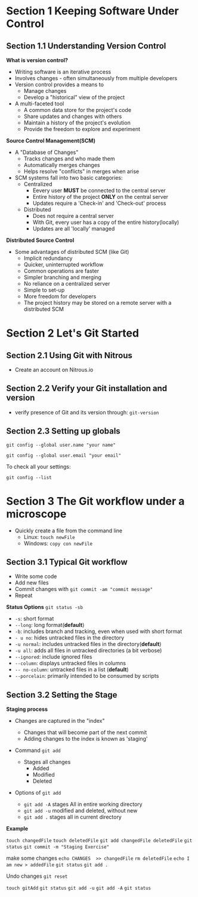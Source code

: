 # Section 1 Keeping Software Under Control

## Section 1.1 Understanding Version Control

**What is version control?**

* Writing software is an iterative process
* Involves changes - often simultaneously from multiple developers
* Version control provides a means to
   * Manage changes
   * Develop a "historical" view of the project
* A multi-faceted tool
   * A common data store for the project's code
   * Share updates and changes with others
   * Maintain a history of the project's evolution
   * Provide the freedom to explore and experiment
   
**Source Control Management(SCM)**

* A "Database of Changes"
   * Tracks changes and who made them
   * Automatically merges changes
   * Helps resolve "conflicts" in merges when arise
* SCM systems fall into two basic categories:
   * Centralized
     * Eevery user **MUST** be connected to the central server
     * Entire history of the project **ONLY** on the central server
     * Updates require a 'Check-in' and 'Check-out' process
   * Distributed
     * Does not require a central server
     * With Git, every user has a copy of the entire history(locally)
     * Updates are all 'locally' managed

**Distributed Source Control**

* Some advantages of distributed SCM (like Git)
  * Implicit redundancy
  * Quicker, uninterrupted workflow
  * Common operations are faster
  * Simpler branching and merging
  * No reliance on a centralized server
  * Simple to set-up
  * More freedom for developers
  * The project history may be stored on a remote server with a distributed SCM

# Section 2 Let's Git Started

## Section 2.1 Using Git with Nitrous

* Create an account on Nitrous.io

## Section 2.2 Verify your Git installation and version

* verify presence of Git and its version through: `git-version`

## Section 2.3 Setting up globals

`git config --global user.name "your name"`

`git config --global user.email "your email"`

To check all your settings:

`git config --list` 


# Section 3 The Git workflow under a microscope

* Quickly create a file from the command line
  * Linux: `touch newFile`
  * Windows: `copy con newFile`

## Section 3.1 Typical Git workflow

* Write some code
* Add new files
* Commit changes with `git commit -am "commit message"`
* Repeat

**Status Options** `git status -sb`

* `-s`: short format
* `--long`: long format(**default**)
* `-b`: includes branch and tracking, even when used with short format
* `- u no`: hides untracked files in the directory
* `-u normal`: includes untracked files in the directory(**default**)
* `-u all`: adds all files in untracked directories (a bit verbose)
* `--ignored`: include ignored files
* `--column`: displays untracked files in columns
* `-- no-column`: untracked files in a list (**default**)
* `--porcelain`: primarily intended to be consumed by scripts

## Section 3.2 Setting the Stage

**Staging process**

* Changes are captured in the "index"
   * Changes that will become part of the next commit
   * Adding changes to the index is known as 'staging'

* Command `git add`
  * Stages all changes
     * Added
     * Modified
     * Deleted
     
 * Options of `git add`
    * `git add -A` stages All in entire working directory
    * `git add -u` modified and deleted, without new
    * `git add .` stages all in current directory
     
 **Example**
 
 `touch changedFile`
 `touch deletedFile`
 `git add changedFile deletedFile`
 `git status`
 `git commit -m "Staging Exercise"`

make some changes
`echo CHANGES  >> changedFile`
`rm deletedFile`
`echo I am new > addedFile`
`git status`
`git add .`

Undo changes
`git reset`

`touch gitAdd`
`git status`
`git add -u`
`git add -A`
`git status`



